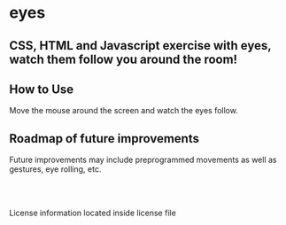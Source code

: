 # eyes
## CSS, HTML and Javascript exercise with eyes, watch them follow you around the room!

## How to Use
Move the mouse around the screen and watch the eyes follow.

## Roadmap of future improvements
Future improvements may include preprogrammed movements as well as gestures, eye rolling, etc.

<br><br>

License information located inside license file
